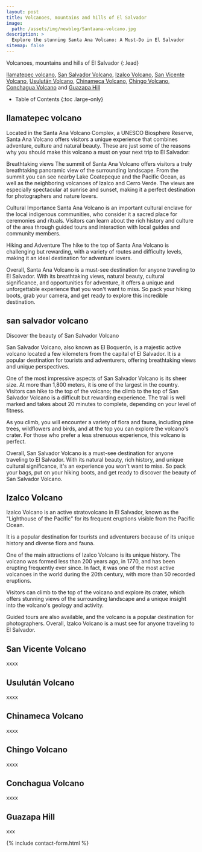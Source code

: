```yaml
---
layout: post
title: Volcanoes, mountains and hills of El Salvador
image:
  path: /assets/img/newblog/Santaana-volcano.jpg
description: >
  Explore the stunning Santa Ana Volcano: A Must-Do in El Salvador
sitemap: false
---
```

Volcanoes, mountains and hills of El Salvador
{:.lead}

[Ilamatepec volcano](#Ilamatepec-volcano), [San Salvador Volcano](#san-salvador-volcano), [Izalco Volcano](#Izalco-Volcano), [San Vicente Volcano](#San-Vicente-Volcano), [Usulután Volcano](#Usulután-Volcano), [Chinameca Volcano](#Chinameca-Volcano), [Chingo Volcano](#Chingo-Volcano), [Conchagua Volcano](#Conchagua-Volcano) and [Guazapa Hill](#Guazapa-Hill)

- Table of Contents
{:toc .large-only}

## Ilamatepec volcano

Located in the Santa Ana Volcano Complex, a UNESCO Biosphere Reserve, Santa Ana Volcano offers visitors a unique experience that combines adventure, culture and natural beauty. These are just some of the reasons why you should make this volcano a must on your next trip to El Salvador:

Breathtaking views
The summit of Santa Ana Volcano offers visitors a truly breathtaking panoramic view of the surrounding landscape. From the summit you can see nearby Lake Coatepeque and the Pacific Ocean, as well as the neighboring volcanoes of Izalco and Cerro Verde. The views are especially spectacular at sunrise and sunset, making it a perfect destination for photographers and nature lovers.

Cultural Importance
Santa Ana Volcano is an important cultural enclave for the local indigenous communities, who consider it a sacred place for ceremonies and rituals. Visitors can learn about the rich history and culture of the area through guided tours and interaction with local guides and community members.

Hiking and Adventure
The hike to the top of Santa Ana Volcano is challenging but rewarding, with a variety of routes and difficulty levels, making it an ideal destination for adventure lovers.

Overall, Santa Ana Volcano is a must-see destination for anyone traveling to El Salvador. With its breathtaking views, natural beauty, cultural significance, and opportunities for adventure, it offers a unique and unforgettable experience that you won't want to miss. So pack your hiking boots, grab your camera, and get ready to explore this incredible destination.


## san salvador volcano

Discover the beauty of San Salvador Volcano

San Salvador Volcano, also known as El Boquerón, is a majestic active volcano located a few kilometers from the capital of El Salvador. It is a popular destination for tourists and adventurers, offering breathtaking views and unique perspectives.

One of the most impressive aspects of San Salvador Volcano is its sheer size. At more than 1,800 meters, it is one of the largest in the country. Visitors can hike to the top of the volcano; the climb to the top of San Salvador Volcano is a difficult but rewarding experience. The trail is well marked and takes about 20 minutes to complete, depending on your level of fitness.

As you climb, you will encounter a variety of flora and fauna, including pine trees, wildflowers and birds, and at the top you can explore the volcano's crater. For those who prefer a less strenuous experience, this volcano is perfect.  

Overall, San Salvador Volcano is a must-see destination for anyone traveling to El Salvador. With its natural beauty, rich history, and unique cultural significance, it's an experience you won't want to miss. So pack your bags, put on your hiking boots, and get ready to discover the beauty of San Salvador Volcano.


## Izalco Volcano

Izalco Volcano is an active stratovolcano in El Salvador, known as the "Lighthouse of the Pacific" for its frequent eruptions visible from the Pacific Ocean.

It is a popular destination for tourists and adventurers because of its unique history and diverse flora and fauna.

One of the main attractions of Izalco Volcano is its unique history. The volcano was formed less than 200 years ago, in 1770, and has been erupting frequently ever since. In fact, it was one of the most active volcanoes in the world during the 20th century, with more than 50 recorded eruptions.

Visitors can climb to the top of the volcano and explore its crater, which offers stunning views of the surrounding landscape and a unique insight into the volcano's geology and activity.

Guided tours are also available, and the volcano is a popular destination for photographers. Overall, Izalco Volcano is a must see for anyone traveling to El Salvador.

## San Vicente Volcano

xxxx

## Usulután Volcano

xxxx

## Chinameca Volcano

xxxx

## Chingo Volcano

xxxx

## Conchagua Volcano

xxxx

## Guazapa Hill

xxx

{% include contact-form.html %}

